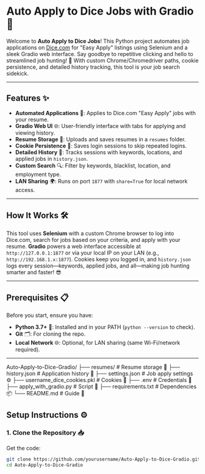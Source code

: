 # Auto Apply to Dice Jobs with Gradio 🚀

Welcome to **Auto Apply to Dice Jobs**! This Python project automates job applications on [Dice.com](https://www.dice.com) for "Easy Apply" listings using Selenium and a sleek Gradio web interface. Say goodbye to repetitive clicking and hello to streamlined job hunting! 🎉 With custom Chrome/Chromedriver paths, cookie persistence, and detailed history tracking, this tool is your job search sidekick.

---

## Features ✨

- **Automated Applications** 🤖: Applies to Dice.com "Easy Apply" jobs with your resume.
- **Gradio Web UI** 🌐: User-friendly interface with tabs for applying and viewing history.
- **Resume Storage** 📄: Uploads and saves resumes in a `resumes` folder.
- **Cookie Persistence** 🍪: Saves login sessions to skip repeated logins.
- **Detailed History** 📜: Tracks sessions with keywords, locations, and applied jobs in `history.json`.
- **Custom Search** 🔍: Filter by keywords, blacklist, location, and employment type.
- **LAN Sharing** 🌍: Runs on port `1877` with `share=True` for local network access.

---

## How It Works 🛠️

This tool uses **Selenium** with a custom Chrome browser to log into Dice.com, search for jobs based on your criteria, and apply with your resume. **Gradio** powers a web interface accessible at `http://127.0.0.1:1877` or via your local IP on your LAN (e.g., `http://192.168.1.x:1877`). Cookies keep you logged in, and `history.json` logs every session—keywords, applied jobs, and all—making job hunting smarter and faster! 😎

---

## Prerequisites 📋

Before you start, ensure you have:

- **Python 3.7+** 🐍: Installed and in your PATH (`python --version` to check).
- **Git** 🗂️: For cloning the repo.
- **Local Network** 🌐: Optional, for LAN sharing (same Wi-Fi/network required).

---
Auto-Apply-to-Dice-Gradio/
├── resumes/           # Resume storage 📄
├── history.json       # Application history 📜
├── settings.json     # Job apply settings ⚙️
├── username_dice_cookies.pkl  # Cookies 🍪
├── .env              # Credentials 🔑
├── apply_with_gradio.py  # Script 🐍
├── requirements.txt  # Dependencies 📦
└── README.md         # Guide 📖
## Setup Instructions ⚙️

### 1. Clone the Repository 📥
Get the code:
```bash
git clone https://github.com/yourusername/Auto-Apply-to-Dice-Gradio.git
cd Auto-Apply-to-Dice-Gradio
